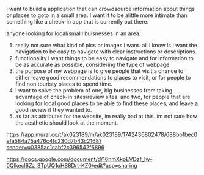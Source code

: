 <!-- def statement -->

i want to build a application that can crowdsource information about things or places to goto in a small area. I want it to be alittle more intimate than something like a check-in app that is currently out there.

<!-- audience -->

anyone looking for local/smalll buisnesses in an area.

<!-- outline of content -->

1. really not sure what kind of pics or images i want.
   all i know is i want the navigation to be easy to navigate with clear instructions or descriptions.
2. functionality i want things to be easy to navigate and for information to be as accurate as possible, considering the type of webpage.
3. the purpose of my webpage is to give people that visit a chance to either leave good recommendations to places to visit, or for people to find non touristy places to spend time.
4. i want to solve the problem of one, big businesses from taking advantage of check-in sites/review sites. and two, for people that are looking for local good places to be able to find these places, and leave a good review if they wanted to.
5. as far as attributes for the website, im really bad at this. im not sure how the aesthetic should look at the moment.

<!-- User Story Map -->

https://app.mural.co/t/ak023189/m/ak023189/1742436802478/688bbfbec0efa584a75a476c4fc230d7b43c2168?sender=u0385ac1cabf2c396542f6896

<!-- SWOT analysis -->

https://docs.google.com/document/d/16nmXkpEVDzf_Iw-0Qlkecl6Zz_3TpUQ1oHS8Drt-KZ0/edit?usp=sharing

<!-- TODO still -->
<!-- User Flow diagram  -->

<!-- details for outline of content -->
